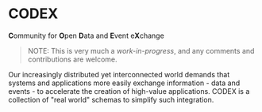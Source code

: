 # CODEX

**C**ommunity for **O**pen **D**ata and **E**vent e**X**change

> NOTE: This is very much a *work-in-progress*, and any comments and contributions are welcome.

Our increasingly distributed yet interconnected world demands that systems and applications more easily exchange information - data and events - to accelerate the creation of high-value applications. CODEX is a collection of "real world" schemas to simplify such integration.
